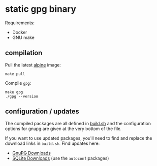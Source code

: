 # static gpg binary

Requirements:

* Docker
* GNU make

## compilation

Pull the latest [alpine](https://hub.docker.com/_/alpine/) image:

    make pull

Compile `gpg`:

    make gpg
    ./gpg --version

## configuration / updates

The compiled packages are all defined in [build.sh](build.sh) and the
configuration options for gnupg are given at the very bottom of the file.

If you want to use updated packages, you'll need to find and replace the
download links in `build.sh`. Find updates here:

* [GnuPG Downloads](https://gnupg.org/download/)
* [SQLite Downloads](https://www.sqlite.org/download.html?)
  (use the `autoconf` packages)
